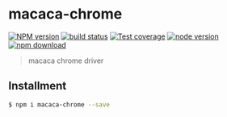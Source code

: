 # macaca-chrome

[![NPM version][npm-image]][npm-url]
[![build status][travis-image]][travis-url]
[![Test coverage][coveralls-image]][coveralls-url]
[![node version][node-image]][node-url]
[![npm download][download-image]][download-url]

[npm-image]: https://img.shields.io/npm/v/macaca-chrome.svg?style=flat-square
[npm-url]: https://npmjs.org/package/macaca-chrome
[travis-image]: https://img.shields.io/travis/macacajs/macaca-chrome.svg?style=flat-square
[travis-url]: https://travis-ci.org/macacajs/macaca-chrome
[coveralls-image]: https://img.shields.io/coveralls/macacajs/macaca-chrome.svg?style=flat-square
[coveralls-url]: https://coveralls.io/r/macacajs/macaca-chrome?branch=master
[node-image]: https://img.shields.io/badge/node.js-%3E=_0.10-green.svg?style=flat-square
[node-url]: http://nodejs.org/download/
[download-image]: https://img.shields.io/npm/dm/macaca-chrome.svg?style=flat-square
[download-url]: https://npmjs.org/package/macaca-chrome

> macaca chrome driver

## Installment

``` bash
$ npm i macaca-chrome --save
```

